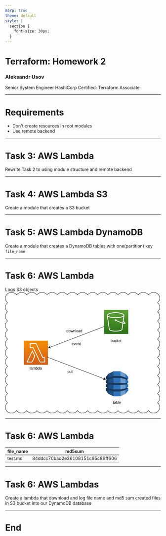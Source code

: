 ```yaml
---
marp: true
theme: default
style: |
  section {
    font-size: 30px;
  }
---
```

# Terraform: Homework 2

### Aleksandr Usov

Senior System Engineer
HashiCorp Certified: Terraform Associate

---
# Requirements

- Don't create resources in root modules
- Use remote backend

---
# Task 3: AWS Lambda

Rewrite Task 2 to using module structure and remote backend

---
# Task 4: AWS Lambda S3

Create a module that creates a S3 bucket

---
# Task 5: AWS Lambda DynamoDB

Create a module that creates a DynamoDB tables with one(partition) key `file_name`

---
# Task 6: AWS Lambda

Logs S3 objects
![height:400px](images/terraform_homework_3.png)

---
# Task 6: AWS Lambda

|file_name|md5sum                           |
|---------|---------------------------------|
|test.md  |84ddcc70bad2e36108151c95c86ff606 |

---
# Task 6: AWS Lambdas

Create a lambda that download and log file name and md5 sum created files in S3 bucket into our DynamoDB database

---
# End